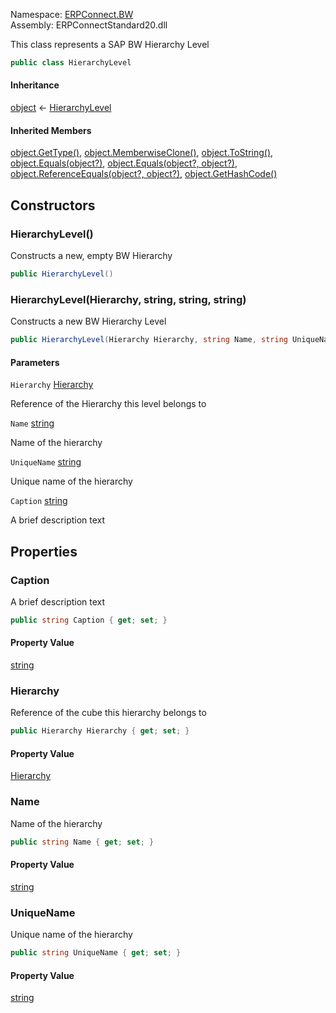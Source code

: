 
Namespace: [ERPConnect.BW](index.md)  
Assembly: ERPConnectStandard20.dll  

This class represents a SAP BW Hierarchy Level

```csharp
public class HierarchyLevel
```

#### Inheritance

[object](https://learn.microsoft.com/dotnet/api/system.object) ← 
[HierarchyLevel](ERPConnect.BW.HierarchyLevel.md)

#### Inherited Members

[object.GetType\(\)](https://learn.microsoft.com/dotnet/api/system.object.gettype), 
[object.MemberwiseClone\(\)](https://learn.microsoft.com/dotnet/api/system.object.memberwiseclone), 
[object.ToString\(\)](https://learn.microsoft.com/dotnet/api/system.object.tostring), 
[object.Equals\(object?\)](https://learn.microsoft.com/dotnet/api/system.object.equals\#system\-object\-equals\(system\-object\)), 
[object.Equals\(object?, object?\)](https://learn.microsoft.com/dotnet/api/system.object.equals\#system\-object\-equals\(system\-object\-system\-object\)), 
[object.ReferenceEquals\(object?, object?\)](https://learn.microsoft.com/dotnet/api/system.object.referenceequals), 
[object.GetHashCode\(\)](https://learn.microsoft.com/dotnet/api/system.object.gethashcode)

## Constructors

### <a id="ERPConnect_BW_HierarchyLevel__ctor"></a> HierarchyLevel\(\)

Constructs a new, empty BW Hierarchy

```csharp
public HierarchyLevel()
```

### <a id="ERPConnect_BW_HierarchyLevel__ctor_ERPConnect_BW_Hierarchy_System_String_System_String_System_String_"></a> HierarchyLevel\(Hierarchy, string, string, string\)

Constructs a new BW Hierarchy Level

```csharp
public HierarchyLevel(Hierarchy Hierarchy, string Name, string UniqueName, string Caption)
```

#### Parameters

`Hierarchy` [Hierarchy](ERPConnect.BW.Hierarchy.md)

Reference of the Hierarchy this level belongs to

`Name` [string](https://learn.microsoft.com/dotnet/api/system.string)

Name of the hierarchy

`UniqueName` [string](https://learn.microsoft.com/dotnet/api/system.string)

Unique name of the hierarchy

`Caption` [string](https://learn.microsoft.com/dotnet/api/system.string)

A brief description text

## Properties

### <a id="ERPConnect_BW_HierarchyLevel_Caption"></a> Caption

A brief description text

```csharp
public string Caption { get; set; }
```

#### Property Value

 [string](https://learn.microsoft.com/dotnet/api/system.string)

### <a id="ERPConnect_BW_HierarchyLevel_Hierarchy"></a> Hierarchy

Reference of the cube this hierarchy belongs to

```csharp
public Hierarchy Hierarchy { get; set; }
```

#### Property Value

 [Hierarchy](ERPConnect.BW.Hierarchy.md)

### <a id="ERPConnect_BW_HierarchyLevel_Name"></a> Name

Name of the hierarchy

```csharp
public string Name { get; set; }
```

#### Property Value

 [string](https://learn.microsoft.com/dotnet/api/system.string)

### <a id="ERPConnect_BW_HierarchyLevel_UniqueName"></a> UniqueName

Unique name of the hierarchy

```csharp
public string UniqueName { get; set; }
```

#### Property Value

 [string](https://learn.microsoft.com/dotnet/api/system.string)


